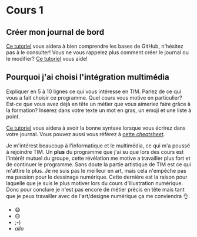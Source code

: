 # Cours 1
## Créer mon journal de bord
[Ce tutoriel](https://guides.github.com/activities/hello-world/) vous aidera à bien comprendre les bases de GitHub, n'hésitez pas à le consulter!
Vous ne vous rappelez plus comment créer le journal ou le modifier? [Ce tutoriel](https://youtu.be/lX3bpuLK_Sg) vous aide! 

## Pourquoi j'ai choisi l'intégration multimédia
Expliquer en 5 à 10 lignes ce qui vous intéresse en TIM. Parlez de ce qui vous a fait choisir ce programme. Quel cours vous motive en particulier? Est-ce que vous avez déjà en tête un métier que vous aimeriez faire grâce à la formation? Insérez dans votre texte un mot en gras, un emoji et une liste à point. 

[Ce tutoriel](https://guides.github.com/features/mastering-markdown/) vous aidera à avoir la bonne syntaxe lorsque vous écrirez dans votre journal. Vous pouvez aussi vous référez à [cette *cheatsheet*](https://github.com/tchapi/markdown-cheatsheet/blob/master/README.md). 

Je m'intérest beaucoup à l'informatique et le multimédia, ce qui m'a poussé à rejoindre TIM. Un **plus** du programme que j'ai su que lors des cours est l'intérêt mutuel du groupe, cette révélation me motive a travailler plus fort et de continuer le programme. Sans doute la partie artistique de TIM est ce qui m'attire le plus. Je ne suis pas le meilleur en art, mais cela n'empêche pas ma passion pour le dessinage numérique. Cette dernière est la raison pour laquelle que je suis le plus motiver lors du cours d'illustration numérique. Donc pour conclure je n'est pas encore de métier précis en tête mais tant que je peux travailler avec de l'art/designe numérique ça me conviendra :ok_hand:.

*  :smile:
*  :upside_down_face:
*  ;-)
*  *allo*

